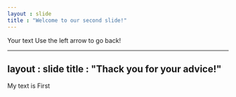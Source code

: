 ```yaml
---
layout : slide
title : "Welcome to our second slide!"
---
```

Your text
Use the left arrow to go back!

---
layout : slide
title : "Thack you for your advice!"
---
My text
is First
